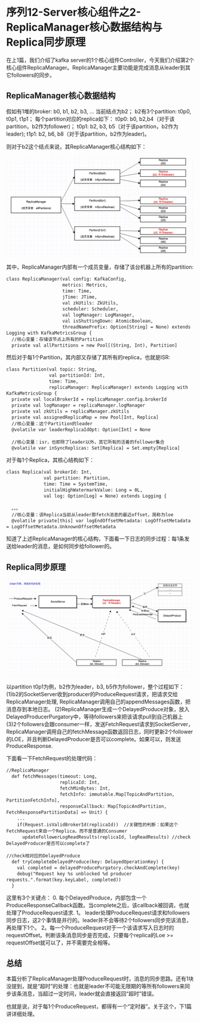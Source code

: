 # 序列12-Server核心组件之2-ReplicaManager核心数据结构与Replica同步原理

在上1篇，我们介绍了kafka server的1个核心组件Controller，今天我们介绍第2个核心组件ReplicaManager。ReplicaManager主要功能是完成消息从leader到其它followers的同步。

## ReplicaManager核心数据结构
假如有1堆的broker: b0, b1, b2, b3, … 当前结点为b2； 
b2有3个partition: t0p0, t0p1, t1p1； 
每个partition对应的replica如下： 
t0p0: b0, b2,b4（对于该partition，b2作为follower)； 
t0p1: b2, b3, b5（对于该partition，b2作为leader); 
t1p1: b2, b6, b8（对于该partition，b2作为leader)。

则对于b2这个结点来说，其ReplicaManager核心结构如下：

![在这里插入图片描述](./截图/12-1.png)

其中，ReplicaManager内部有一个成员变量，存储了该台机器上所有的partition:
```
class ReplicaManager(val config: KafkaConfig,
                     metrics: Metrics,
                     time: Time,
                     jTime: JTime,
                     val zkUtils: ZkUtils,
                     scheduler: Scheduler,
                     val logManager: LogManager,
                     val isShuttingDown: AtomicBoolean,
                     threadNamePrefix: Option[String] = None) extends Logging with KafkaMetricsGroup {
  //核心变量：存储该节点上所有的Partition
  private val allPartitions = new Pool[(String, Int), Partition]
```
然后对于每1个Partition，其内部又存储了其所有的replica，也就是ISR:
```
class Partition(val topic: String,
                val partitionId: Int,
                time: Time,
                replicaManager: ReplicaManager) extends Logging with KafkaMetricsGroup {
  private val localBrokerId = replicaManager.config.brokerId
  private val logManager = replicaManager.logManager
  private val zkUtils = replicaManager.zkUtils
  private val assignedReplicaMap = new Pool[Int, Replica]
  //核心变量：这个Partition的leader
  @volatile var leaderReplicaIdOpt: Option[Int] = None

  //核心变量：isr，也即除了leader以外，其它所有的活着的follower集合
  @volatile var inSyncReplicas: Set[Replica] = Set.empty[Replica]
```
对于每1个Replica，其核心结构如下：
```
class Replica(val brokerId: Int,
              val partition: Partition,
              time: Time = SystemTime,
              initialHighWatermarkValue: Long = 0L,
              val log: Option[Log] = None) extends Logging {

  。。。
  //核心变量：该Replica当前从leader那fetch消息的最近offset，简称为loe
  @volatile private[this] var logEndOffsetMetadata: LogOffsetMetadata = LogOffsetMetadata.UnknownOffsetMetadata
```
知道了上述ReplicaManager的核心结构，下面看一下日志的同步过程：每1条发送给leader的消息，是如何同步给follower的。

## Replica同步原理

![在这里插入图片描述](./截图/12-2.png)

以partition t0p1为例，b2作为leader，b3, b5作为follower，整个过程如下： 
(1)b2的SocketServer收到producer的ProduceRequest请求，把请求交给ReplicaManager处理, ReplicaManager调用自己的appendMessages函数，把消息存到本地日志。 
(2)ReplicaManager生成一个DelayedProduce对象，放入DelayedProducerPurgatory中，等待followers来把该请求pull到自己机器上 
(3)2个followers会跟consumer一样，发送FetchRequest请求到SocketServer，ReplicaManager调用自己的fetchMessage函数返回日志，同时更新2个follower的LOE，并且判断DelayedProducer是否可以complete。如果可以，则发送ProduceResponse.

下面看一下FetchRequest的处理代码：
```
//ReplicaManager
  def fetchMessages(timeout: Long,
                    replicaId: Int,
                    fetchMinBytes: Int,
                    fetchInfo: immutable.Map[TopicAndPartition, PartitionFetchInfo],
                    responseCallback: Map[TopicAndPartition, FetchResponsePartitionData] => Unit) {
    ...
    if(Request.isValidBrokerId(replicaId))  //关键性的判断：如果这个FetchRequest来自一个Replica，而不是普通的Consumer
      updateFollowerLogReadResults(replicaId, logReadResults) //check DelayedProducer是否可以complete了

//check相对应的DelayedProduce
  def tryCompleteDelayedProduce(key: DelayedOperationKey) {
    val completed = delayedProducePurgatory.checkAndComplete(key)
    debug("Request key %s unblocked %d producer requests.".format(key.keyLabel, completed))
  }
```

这里有3个关键点： 
0. 每个DelayedProduce，内部包含一个ProduceResponseCallback函数。当complete之后，该callback被回调，也就处理了ProduceRequest请求. 
1。 leader处理ProduceRequest请求和followers同步日志，这2个事情是并行的。leader并不会等待2个followers同步完该消息，再处理下1个。 
2。每一个ProduceRequest对于一个该请求写入日志时的requestOffset。判断该条消息同步是否完成，只要每个replica的Loe >= requestOffset就可以了，并不需要完全相等。

## 总结
本篇分析了ReplicaManager处理ProduceRequest时，消息的同步思路。还有1块没提到，就是“超时”的处理：也就是leader不可能无限期的等所有followers来同步该条消息，当超过一定时间，leader就会直接返回“超时”错误。

也就是说，对于每1个ProduceRequest，都得有一个“定时器”。关于这个，下1篇讲详细处理。